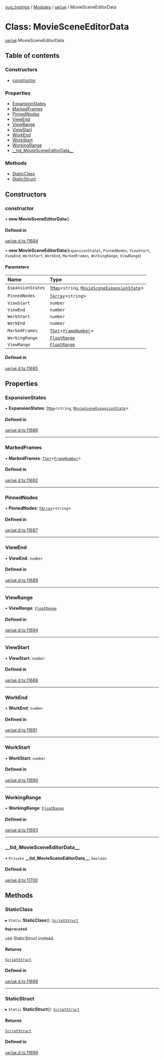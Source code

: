 [yug_typings](../README.md) / [Modules](../modules.md) / [ue/ue](../modules/ue_ue.md) / MovieSceneEditorData

# Class: MovieSceneEditorData

[ue/ue](../modules/ue_ue.md).MovieSceneEditorData

## Table of contents

### Constructors

- [constructor](ue_ue.MovieSceneEditorData.md#constructor)

### Properties

- [ExpansionStates](ue_ue.MovieSceneEditorData.md#expansionstates)
- [MarkedFrames](ue_ue.MovieSceneEditorData.md#markedframes)
- [PinnedNodes](ue_ue.MovieSceneEditorData.md#pinnednodes)
- [ViewEnd](ue_ue.MovieSceneEditorData.md#viewend)
- [ViewRange](ue_ue.MovieSceneEditorData.md#viewrange)
- [ViewStart](ue_ue.MovieSceneEditorData.md#viewstart)
- [WorkEnd](ue_ue.MovieSceneEditorData.md#workend)
- [WorkStart](ue_ue.MovieSceneEditorData.md#workstart)
- [WorkingRange](ue_ue.MovieSceneEditorData.md#workingrange)
- [\_\_tid\_MovieSceneEditorData\_\_](ue_ue.MovieSceneEditorData.md#__tid_moviesceneeditordata__)

### Methods

- [StaticClass](ue_ue.MovieSceneEditorData.md#staticclass)
- [StaticStruct](ue_ue.MovieSceneEditorData.md#staticstruct)

## Constructors

### constructor

• **new MovieSceneEditorData**()

#### Defined in

[ue/ue.d.ts:11684](https://github.com/YugMetaverse/yug_typings/blob/b7d9b19/ue/ue.d.ts#L11684)

• **new MovieSceneEditorData**(`ExpansionStates`, `PinnedNodes`, `ViewStart`, `ViewEnd`, `WorkStart`, `WorkEnd`, `MarkedFrames`, `WorkingRange`, `ViewRange`)

#### Parameters

| Name | Type |
| :------ | :------ |
| `ExpansionStates` | [`TMap`](../interfaces/ue_puerts.TMap.md)<`string`, [`MovieSceneExpansionState`](ue_ue.MovieSceneExpansionState.md)\> |
| `PinnedNodes` | [`TArray`](../interfaces/ue_puerts.TArray.md)<`string`\> |
| `ViewStart` | `number` |
| `ViewEnd` | `number` |
| `WorkStart` | `number` |
| `WorkEnd` | `number` |
| `MarkedFrames` | [`TSet`](../interfaces/ue_puerts.TSet.md)<[`FrameNumber`](ue_ue.FrameNumber.md)\> |
| `WorkingRange` | [`FloatRange`](ue_ue.FloatRange.md) |
| `ViewRange` | [`FloatRange`](ue_ue.FloatRange.md) |

#### Defined in

[ue/ue.d.ts:11685](https://github.com/YugMetaverse/yug_typings/blob/b7d9b19/ue/ue.d.ts#L11685)

## Properties

### ExpansionStates

• **ExpansionStates**: [`TMap`](../interfaces/ue_puerts.TMap.md)<`string`, [`MovieSceneExpansionState`](ue_ue.MovieSceneExpansionState.md)\>

#### Defined in

[ue/ue.d.ts:11686](https://github.com/YugMetaverse/yug_typings/blob/b7d9b19/ue/ue.d.ts#L11686)

___

### MarkedFrames

• **MarkedFrames**: [`TSet`](../interfaces/ue_puerts.TSet.md)<[`FrameNumber`](ue_ue.FrameNumber.md)\>

#### Defined in

[ue/ue.d.ts:11692](https://github.com/YugMetaverse/yug_typings/blob/b7d9b19/ue/ue.d.ts#L11692)

___

### PinnedNodes

• **PinnedNodes**: [`TArray`](../interfaces/ue_puerts.TArray.md)<`string`\>

#### Defined in

[ue/ue.d.ts:11687](https://github.com/YugMetaverse/yug_typings/blob/b7d9b19/ue/ue.d.ts#L11687)

___

### ViewEnd

• **ViewEnd**: `number`

#### Defined in

[ue/ue.d.ts:11689](https://github.com/YugMetaverse/yug_typings/blob/b7d9b19/ue/ue.d.ts#L11689)

___

### ViewRange

• **ViewRange**: [`FloatRange`](ue_ue.FloatRange.md)

#### Defined in

[ue/ue.d.ts:11694](https://github.com/YugMetaverse/yug_typings/blob/b7d9b19/ue/ue.d.ts#L11694)

___

### ViewStart

• **ViewStart**: `number`

#### Defined in

[ue/ue.d.ts:11688](https://github.com/YugMetaverse/yug_typings/blob/b7d9b19/ue/ue.d.ts#L11688)

___

### WorkEnd

• **WorkEnd**: `number`

#### Defined in

[ue/ue.d.ts:11691](https://github.com/YugMetaverse/yug_typings/blob/b7d9b19/ue/ue.d.ts#L11691)

___

### WorkStart

• **WorkStart**: `number`

#### Defined in

[ue/ue.d.ts:11690](https://github.com/YugMetaverse/yug_typings/blob/b7d9b19/ue/ue.d.ts#L11690)

___

### WorkingRange

• **WorkingRange**: [`FloatRange`](ue_ue.FloatRange.md)

#### Defined in

[ue/ue.d.ts:11693](https://github.com/YugMetaverse/yug_typings/blob/b7d9b19/ue/ue.d.ts#L11693)

___

### \_\_tid\_MovieSceneEditorData\_\_

• `Private` **\_\_tid\_MovieSceneEditorData\_\_**: `boolean`

#### Defined in

[ue/ue.d.ts:11700](https://github.com/YugMetaverse/yug_typings/blob/b7d9b19/ue/ue.d.ts#L11700)

## Methods

### StaticClass

▸ `Static` **StaticClass**(): [`ScriptStruct`](ue_ue.ScriptStruct.md)

**`Deprecated`**

use StaticStruct instead.

#### Returns

[`ScriptStruct`](ue_ue.ScriptStruct.md)

#### Defined in

[ue/ue.d.ts:11698](https://github.com/YugMetaverse/yug_typings/blob/b7d9b19/ue/ue.d.ts#L11698)

___

### StaticStruct

▸ `Static` **StaticStruct**(): [`ScriptStruct`](ue_ue.ScriptStruct.md)

#### Returns

[`ScriptStruct`](ue_ue.ScriptStruct.md)

#### Defined in

[ue/ue.d.ts:11699](https://github.com/YugMetaverse/yug_typings/blob/b7d9b19/ue/ue.d.ts#L11699)
